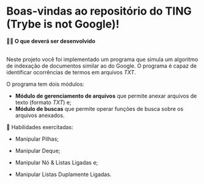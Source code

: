# Boas-vindas ao repositório do TING (Trybe is not Google)!




  <summary><strong>👨‍💻 O que deverá ser desenvolvido</strong></summary><br />


Neste projeto você foi implementado um programa que simula um algoritmo de indexação de documentos similar ao do Google. O programa é capaz de identificar ocorrências de termos em arquivos _TXT_.

O programa tem dois módulos:
- **Módulo de gerenciamento de arquivos** que permite anexar arquivos de texto (formato _TXT_) e;
- **Módulo de buscas** que permite operar funções de busca sobre os arquivos anexados.


🚵 Habilidades exercitadas:

 - Manipular Pilhas;

 - Manipular Deque;

 - Manipular Nó & Listas Ligadas e;

 - Manipular Listas Duplamente Ligadas.